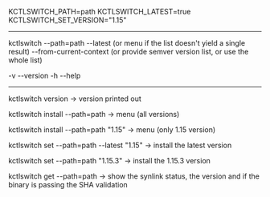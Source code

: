 
KCTLSWITCH_PATH=path
KCTLSWITCH_LATEST=true
KCTLSWITCH_SET_VERSION="1.15"

---

kctlswitch
--path=path
--latest (or menu if the list doesn't yield a single result)
--from-current-context (or provide semver version list, or use the whole list)

-v --version
-h --help

---

kctlswitch version
-> version printed out

kctlswitch install --path=path
-> menu (all versions)

kctlswitch install --path=path "1.15"
-> menu (only 1.15 version)

kctlswitch set --path=path --latest "1.15"
-> install the latest version

kctlswitch set --path=path "1.15.3"
-> install the 1.15.3 version

kctlswitch get --path=path
-> show the synlink status, the version and if the binary is passing the SHA validation